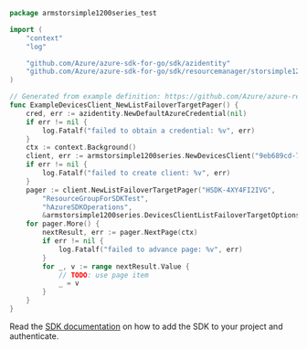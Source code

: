 ```go
package armstorsimple1200series_test

import (
	"context"
	"log"

	"github.com/Azure/azure-sdk-for-go/sdk/azidentity"
	"github.com/Azure/azure-sdk-for-go/sdk/resourcemanager/storsimple1200series/armstorsimple1200series"
)

// Generated from example definition: https://github.com/Azure/azure-rest-api-specs/tree/main/specification/storSimple1200Series/resource-manager/Microsoft.StorSimple/stable/2016-10-01/examples/DevicesListFailoverTarget.json
func ExampleDevicesClient_NewListFailoverTargetPager() {
	cred, err := azidentity.NewDefaultAzureCredential(nil)
	if err != nil {
		log.Fatalf("failed to obtain a credential: %v", err)
	}
	ctx := context.Background()
	client, err := armstorsimple1200series.NewDevicesClient("9eb689cd-7243-43b4-b6f6-5c65cb296641", cred, nil)
	if err != nil {
		log.Fatalf("failed to create client: %v", err)
	}
	pager := client.NewListFailoverTargetPager("HSDK-4XY4FI2IVG",
		"ResourceGroupForSDKTest",
		"hAzureSDKOperations",
		&armstorsimple1200series.DevicesClientListFailoverTargetOptions{Expand: nil})
	for pager.More() {
		nextResult, err := pager.NextPage(ctx)
		if err != nil {
			log.Fatalf("failed to advance page: %v", err)
		}
		for _, v := range nextResult.Value {
			// TODO: use page item
			_ = v
		}
	}
}
```

Read the [SDK documentation](https://github.com/Azure/azure-sdk-for-go/blob/sdk%2Fresourcemanager%2Fstorsimple1200series%2Farmstorsimple1200series%2Fv1.0.0/sdk/resourcemanager/storsimple1200series/armstorsimple1200series/README.md) on how to add the SDK to your project and authenticate.

